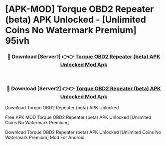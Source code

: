 # [APK-MOD] Torque OBD2 Repeater (beta) APK Unlocked - [Unlimited Coins No Watermark Premium] 95ivh



<div align="center">
<h3>🔴 Download [Server1] 👉👉 <a href="https://momento.my/?title=Torque_OBD2_Repeater_(beta)_APK_Unlocked">Torque OBD2 Repeater (beta) APK Unlocked Mod Apk</a></h3><br>

<h3>🔴 Download [Server2] 👉👉 <a href="https://momento.my/?title=Torque_OBD2_Repeater_(beta)_APK_Unlocked">Torque OBD2 Repeater (beta) APK Unlocked Mod Apk</a></h3>
</div>



Download Torque OBD2 Repeater (beta) APK Unlocked 

Free APK MOD Torque OBD2 Repeater (beta) APK Unlocked [Unlimited Coins No Watermark Premium]

Download Torque OBD2 Repeater (beta) APK Unlocked [Unlimited Coins No Watermark Premium] Mod For Android
